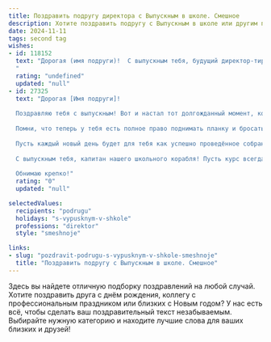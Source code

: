```yaml
---
title: Поздравить подругу директора с Выпускным в школе. Смешное
description: Хотите поздравить подругу с Выпускным в школе или другим праздником? Наш ИИ создаст незабываемое поздравление, а вы обязательно выделитесь среди других.  
date: 2024-11-11
tags: second tag
wishes:
- id: 118152
  text: "Дорогая (имя подруги)!  С выпускным тебя, будущий директор-тиранический-но-справедливый!  Пусть твой школьный опыт пригодится в управлении целой армией подчиненных (а лучше, целой школой!), и  ни один бунт не застанет тебя врасплох!  Желаю тебе море позитива, океан успехов и стаю верных заместителей (которые будут брать на себя всю рутину).  Вперед, к новым вершинам власти (и к классным каникулам)!
  "
  rating: "undefined"
  updated: "null"
- id: 27325
  text: "Дорогая [Имя подруги]!
  
  Поздравляю тебя с выпускным! Вот и настал тот долгожданный момент, когда школьные годы остались позади, а впереди — светлое будущее и множество возможностей! Теперь ты, как настоящий директор, можешь составлять планы на свою жизнь с той же четкостью, с какой ты ставила оценки своим одноклассникам!
  
  Помни, что теперь у тебя есть полное право поднимать планку и бросать вызовы — даже если это вызов противостоянию с родителями на тему «кто лучше жарит картошку»!
  
  Пусть каждый новый день будет для тебя как успешно проведённое собрание: с ясными целями, отличным настроением и, конечно, с хорошей чашечкой кофе (или двух). Пусть твоя жизнь будет яркой и насыщенной, как школьные перемены!
  
  С выпускным тебя, капитан нашего школьного корабля! Пусть курс всегда будет в сторону успеха и довольных подчинённых!
  
  Обнимаю крепко!"
  rating: "0"
  updated: "null"

selectedValues:
  recipients: "podrugu"
  holidays: "s-vypusknym-v-shkole"
  professions: "direktor"
  style: "smeshnoje"

links:
- slug: "pozdravit-podrugu-s-vypusknym-v-shkole-smeshnoje"
  title: "Поздравить подругу с Выпускным в школе. Смешное"
---
```


Здесь вы найдете отличную подборку поздравлений на любой случай. 
Хотите поздравить друга с днём рождения, коллегу с профессиональным праздником или близких с Новым годом? У нас есть всё, чтобы сделать ваш поздравительный текст незабываемым. Выбирайте нужную категорию и находите лучшие слова для ваших близких и друзей!
